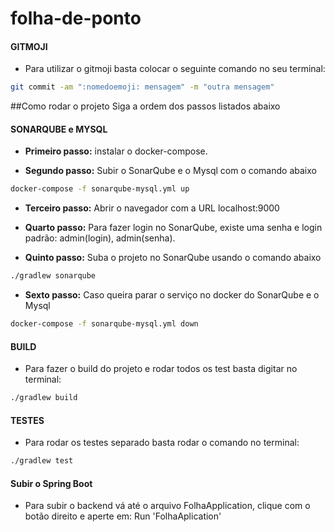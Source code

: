 # folha-de-ponto


#### GITMOJI

* Para utilizar o gitmoji basta colocar o seguinte comando no seu terminal:
```bash
git commit -am ":nomedoemoji: mensagem" -m "outra mensagem"
```

##Como rodar o projeto
Siga a ordem dos passos listados abaixo

#### SONARQUBE e MYSQL

* **Primeiro passo:** instalar o docker-compose.

* **Segundo passo:** Subir o SonarQube e o Mysql com o comando abaixo
```bash
docker-compose -f sonarqube-mysql.yml up
```

* **Terceiro passo:** Abrir o navegador com a URL localhost:9000

* **Quarto passo:** Para fazer login no SonarQube, existe uma senha e login padrão: admin(login), admin(senha). 

* **Quinto passo:** Suba o projeto no SonarQube usando o comando abaixo
```bash
./gradlew sonarqube
```


* **Sexto passo:** Caso queira parar o serviço no docker do SonarQube e o Mysql
```bash
docker-compose -f sonarqube-mysql.yml down
```

#### BUILD
* Para fazer o build do projeto e rodar todos os test basta digitar no terminal:
```bash
./gradlew build
```

#### TESTES
* Para rodar os testes separado basta rodar o comando no terminal:
```bash
./gradlew test
```

#### Subir o Spring Boot
* Para subir o backend vá até o arquivo FolhaApplication, clique com o botão direito e aperte em:
Run 'FolhaAplication'

